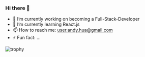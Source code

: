 ### Hi there 👋 

- 🔭 I’m currently working on becoming a Full-Stack-Developer
- 🌱 I’m currently learning React.js 
- 📫 How to reach me: user.andy.hua@gmail.com
- ⚡ Fun fact: ... 

![trophy](https://github-profile-trophy.vercel.app/?username=ahua1994&theme=onedark)
